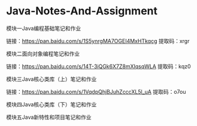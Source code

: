 # Java-Notes-And-Assignment

模块一Java编程基础笔记和作业

链接：https://pan.baidu.com/s/1S5ynrgMA7OGEI4MxHTkqcg 
提取码：xrgr 

模块二面向对象编程笔记和作业

链接：https://pan.baidu.com/s/14T-3iQGk6X7Z8mXIqsqWLA 
提取码：kqz0 

模块三Java核心类库（上）笔记和作业

链接：https://pan.baidu.com/s/1VqdpQhjBJuhZcccXL5l_uA 
提取码：o7ou 


模块四Java核心类库（下）笔记和作业



模块五Java新特性和项目笔记和作业